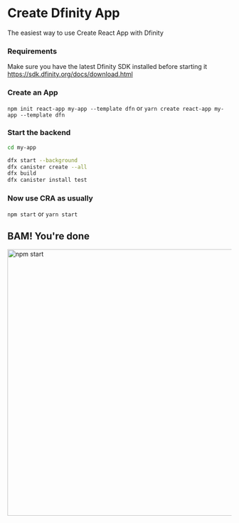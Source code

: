 # Create Dfinity App

The easiest way to use Create React App with Dfinity

### Requirements
Make sure you have the latest Dfinity SDK installed before starting it
https://sdk.dfinity.org/docs/download.html

### Create an App
`npm init react-app my-app --template dfn` or  `yarn create react-app my-app --template dfn`

### Start the backend 
```sh
cd my-app

dfx start --background
dfx canister create --all
dfx build
dfx canister install test
```

### Now use CRA as usually
`npm start` or `yarn start`




## BAM! You're done
<p align='left'>
<img src='https://media.giphy.com/media/S3zUlqumop4DT2TPWI/giphy.gif' width='600' alt='npm start'>
</p>
